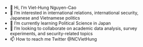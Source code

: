 - 👋 Hi, I’m Viet-Hung Nguyen-Cao
- 👀 I’m interested in international relations, international security, Japanese and Vietnamese politics
- 🌱 I’m currently learning Political Science in Japan
- 💞️ I’m looking to collaborate on academic data analysis, survey experiments, and security-related topics
- 📫 How to reach me Twitter @NCVietHung

<!---
NCVietHung/NCVietHung is a ✨ special ✨ repository because its `README.md` (this file) appears on your GitHub profile.
You can click the Preview link to take a look at your changes.
--->
